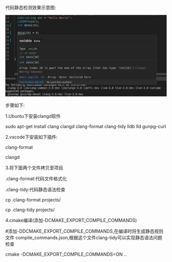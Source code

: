 代码静态检测效果示意图:

![image text](https://github.com/pengrui2009/CodereviewDemo/blob/master/view/code_static_review.jpeg "Code Static Review")


步骤如下:

1.Ubuntu下安装clangd软件

sudo apt-get install clang clangd clang-format clang-tidy lldb lld gunpg-curl


2.vscode下安装如下插件:

clang-format

clangd



3.将下面两个文件拷贝至项目

.clang-format:代码文件格式化

.clang-tidy:代码静态语法检查

cp .clang-format projects/

cp .clang-tidy projects/


4.cmake编译(添加-DCMAKE_EXPORT_COMPILE_COMMANDS)

  #添加-DDCMAKE_EXPORT_COMPILE_COMMANDS,在编译时将生成静态规则文件 compile_commands.json,根据这个文件clang-tidy可以实现静态语法问题检查

cmake -DCMAKE_EXPORT_COMPILE_COMMANDS=ON ..

